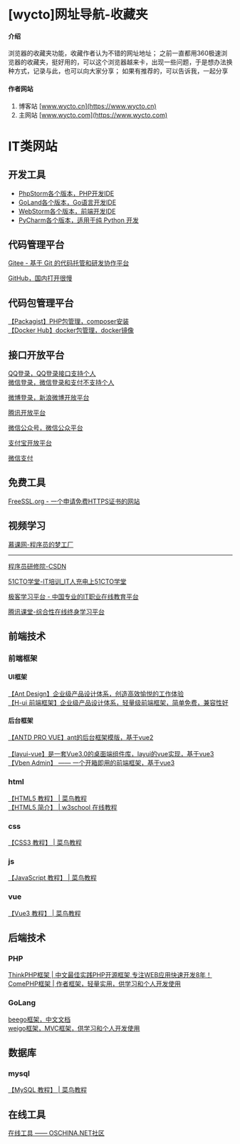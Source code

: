 # [wycto]网址导航-收藏夹

#### 介绍
浏览器的收藏夹功能，收藏作者认为不错的网址地址；
之前一直都用360极速浏览器的收藏夹，挺好用的，可以这个浏览器越来卡，出现一些问题，于是想办法换种方式，记录与此，也可以向大家分享；
如果有推荐的，可以告诉我，一起分享

#### 作者网站
1.  博客站 [www.wycto.cn](https://www.wycto.cn)
2.  主网站 [www.wycto.com](https://www.wycto.com) 

# IT类网站


## 开发工具
- [PhpStorm各个版本，PHP开发IDE](https://www.jetbrains.com/zh-cn/phpstorm/download/other.html)
- [GoLand各个版本，Go语言开发IDE](https://www.jetbrains.com/zh-cn/go/download/other.html)
- [WebStorm各个版本，前端开发IDE](https://www.jetbrains.com/zh-cn/webstorm/download/other.html)
- [PyCharm各个版本，适用于纯 Python 开发](https://www.jetbrains.com/zh-cn/pycharm/download/other.html)


## 代码管理平台
[Gitee - 基于 Git 的代码托管和研发协作平台](https://gitee.com/)

[GitHub，国内打开很慢](https://github.com/)


## 代码包管理平台
[【Packagist】PHP包管理，composer安装](https://packagist.org/)  
[【Docker Hub】docker包管理，docker镜像](https://hub.docker.com/)


## 接口开放平台
[QQ登录，QQ登录接口支持个人](https://connect.qq.com/)<br>
[微信登录，微信登录和支付不支持个人](https://open.weixin.qq.com/)

[微博登录，新浪微博开放平台](https://open.weibo.com/)

[腾讯开放平台](https://open.tencent.com/)

[微信公众号，微信公众平台](https://mp.weixin.qq.com/)

[支付宝开放平台](https://open.alipay.com/)

[微信支付](https://pay.weixin.qq.com)


## 免费工具
[FreeSSL.org - 一个申请免费HTTPS证书的网站](https://freessl.org/)

## 视频学习
[慕课网-程序员的梦工厂](https://www.imooc.com/)<hr>
[程序员研修院-CSDN](https://edu.csdn.net/)

[51CTO学堂-IT培训_IT人充电上51CTO学堂](https://edu.51cto.com/)

[极客学习平台 - 中国专业的IT职业在线教育平台](51CTO学堂-IT培训_IT人充电上51CTO学堂)

[腾讯课堂-综合性在线终身学习平台](https://ke.qq.com/)


## 前端技术
### 前端框架
#### UI框架
[【Ant Design】企业级产品设计体系，创造高效愉悦的工作体验](https://ant.design/index-cn)  
[【H-ui 前端框架】企业级产品设计体系，轻量级前端框架，简单免费，兼容性好](http://www.h-ui.net/)

#### 后台框架
[【ANTD PRO VUE】ant的后台框架模版，基于vue2](https://pro.antdv.com/)<br><br>
[【layui-vue】是一套Vue3.0的桌面端组件库，layui的vue实现，基于vue3](http://www.layui-vue.com/zh-CN/index)<br>
[【Vben Admin】 —— 一个开箱即用的前端框架，基于vue3](https://vvbin.cn/doc-next/)

### html
[【HTML5 教程】 | 菜鸟教程](https://www.runoob.com/html/html5-intro.html)<br>
[【HTML5 简介】 | w3school 在线教程](https://www.w3school.com.cn/html/html5_intro.asp)

### css
[【CSS3 教程】 | 菜鸟教程](https://www.runoob.com/css3/css3-tutorial.html)

### js
[【JavaScript 教程】 | 菜鸟教程](https://www.runoob.com/js/js-tutorial.html)

### vue
[【Vue3 教程】 | 菜鸟教程](https://www.runoob.com/vue3/vue3-tutorial.html)

## 后端技术
### PHP
[ThinkPHP框架 | 中文最佳实践PHP开源框架,专注WEB应用快速开发8年！](https://www.thinkphp.cn/)<br>
[ComePHP框架 | 作者框架，轻量实用，供学习和个人开发使用](https://gitee.com/wycto/comephp)

### GoLang
[beego框架，中文文档](https://www.topgoer.com/beego%E6%A1%86%E6%9E%B6/)<br>
[weigo框架，MVC框架，供学习和个人开发使用](https://gitee.com/wycto/weigo)

## 数据库
### mysql
[【MySQL 教程】 | 菜鸟教程](https://www.runoob.com/mysql/mysql-tutorial.html)

## 在线工具
[在线工具 —— OSCHINA.NET社区](https://tool.oschina.net/)
